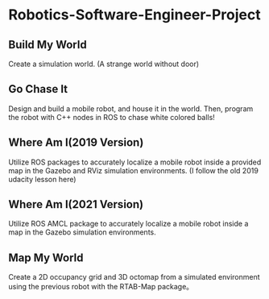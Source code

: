 # Robotics-Software-Engineer-Project
## Build My World  
Create a simulation world.
(A strange world without door)
## Go Chase It
Design and build a mobile robot, and house it in the world. Then, program the robot with C++ nodes in ROS to chase white colored balls!
## Where Am I(2019 Version)
Utilize ROS packages to accurately localize a mobile robot inside a provided map in the Gazebo and RViz simulation environments.
(I follow the old 2019 udacity lesson here)
## Where Am I(2021 Version)
Utilize ROS AMCL package to accurately localize a mobile robot inside a map in the Gazebo simulation environments.
## Map My World
Create a 2D occupancy grid and 3D octomap from a simulated environment using the previous robot with the RTAB-Map package。
